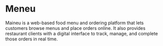 # Meneu
 Maineu is a web-based food menu and ordering platform that lets customers browse menus and place orders online. It also provides restaurant clients with a digital interface to track, manage, and complete those orders in real time.
